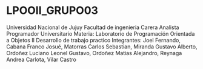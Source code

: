 # LPOOII_GRUPO03
 Universidad Nacional de Jujuy Facultad de ingenieria
  Carera    Analista Programador Universitario
  Materia:  Laboratorio de Programación Orientada a Objetos II
  Desarrollo de trabajo practico
  Integrantes:
                Joel Fernando, Cabana 
                Franco Josué, Matorras
                Carlos Sebastian, Miranda
                Gustavo Alberto, Ordoñez
                Luciano Leonel Gustavo, Ordoñez
                Matias Alejandro, Reynaga
                Andrea Carlota, Vilar Castro
